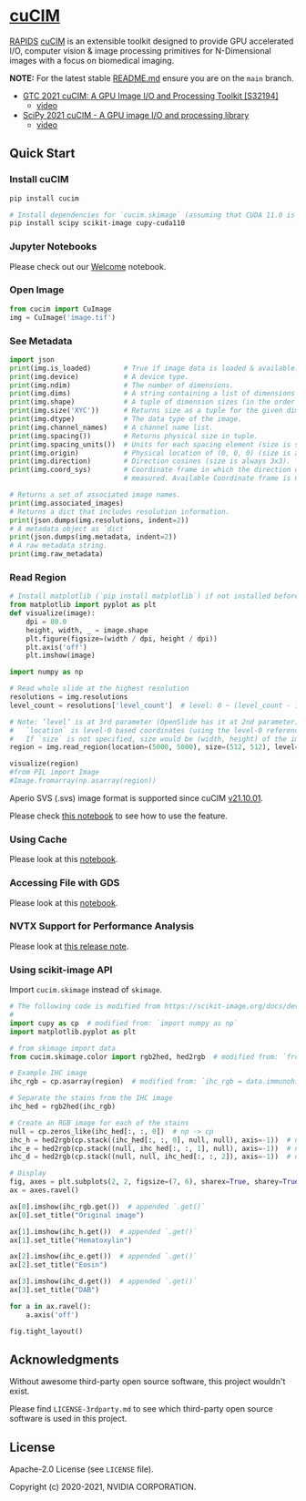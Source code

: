 # [cuCIM](https://github.com/rapidsai/cucim)

<!-- start-include-here -->

[RAPIDS](https://rapids.ai) [cuCIM](https://github.com/rapidsai/cucim) is an extensible toolkit designed to provide GPU accelerated I/O, computer vision & image processing primitives for N-Dimensional images with a focus on biomedical imaging.

**NOTE:** For the latest stable [README.md](https://github.com/rapidsai/cucim/blob/main/README.md) ensure you are on the `main` branch.

- [GTC 2021 cuCIM: A GPU Image I/O and Processing Toolkit [S32194]](https://www.nvidia.com/en-us/gtc/catalog/?search=cuCIM#/)
  - [video](https://gtc21.event.nvidia.com/media/cuCIM%3A%20A%20GPU%20Image%20I_O%20and%20Processing%20Toolkit%20%5BS32194%5D/1_fwfxd0iu)
- [SciPy 2021 cuCIM - A GPU image I/O and processing library](https://www.scipy2021.scipy.org/)
  - [video](https://youtu.be/G46kOOM9xbQ)

## Quick Start

### Install cuCIM

```bash
pip install cucim

# Install dependencies for `cucim.skimage` (assuming that CUDA 11.0 is used for CuPy)
pip install scipy scikit-image cupy-cuda110
```

### Jupyter Notebooks

Please check out our [Welcome](https://github.com/rapidsai/cucim/blob/branch-22.02/notebooks/Welcome.ipynb) notebook.

### Open Image

```python
from cucim import CuImage
img = CuImage('image.tif')
```

### See Metadata

```python
import json
print(img.is_loaded)        # True if image data is loaded & available.
print(img.device)           # A device type.
print(img.ndim)             # The number of dimensions.
print(img.dims)             # A string containing a list of dimensions being requested.
print(img.shape)            # A tuple of dimension sizes (in the order of `dims`).
print(img.size('XYC'))      # Returns size as a tuple for the given dimension order.
print(img.dtype)            # The data type of the image.
print(img.channel_names)    # A channel name list.
print(img.spacing())        # Returns physical size in tuple.
print(img.spacing_units())  # Units for each spacing element (size is same with `ndim`).
print(img.origin)           # Physical location of (0, 0, 0) (size is always 3).
print(img.direction)        # Direction cosines (size is always 3x3).
print(img.coord_sys)        # Coordinate frame in which the direction cosines are
                            # measured. Available Coordinate frame is not finalized yet.

# Returns a set of associated image names.
print(img.associated_images)
# Returns a dict that includes resolution information.
print(json.dumps(img.resolutions, indent=2))
# A metadata object as `dict`
print(json.dumps(img.metadata, indent=2))
# A raw metadata string.
print(img.raw_metadata)
```

### Read Region

```python
# Install matplotlib (`pip install matplotlib`) if not installed before.
from matplotlib import pyplot as plt
def visualize(image):
    dpi = 80.0
    height, width, _ = image.shape
    plt.figure(figsize=(width / dpi, height / dpi))
    plt.axis('off')
    plt.imshow(image)

```

```python
import numpy as np

# Read whole slide at the highest resolution
resolutions = img.resolutions
level_count = resolutions['level_count']  # level: 0 ~ (level_count - 1)

# Note: ‘level’ is at 3rd parameter (OpenSlide has it at 2nd parameter)
#   `location` is level-0 based coordinates (using the level-0 reference frame)
#   If `size` is not specified, size would be (width, height) of the image at the specified `level`.
region = img.read_region(location=(5000, 5000), size=(512, 512), level=0)

visualize(region)
#from PIL import Image
#Image.fromarray(np.asarray(region))
```

Aperio SVS (.svs) image format is supported since cuCIM [v21.10.01](https://github.com/rapidsai/cucim/wiki/release_notes_v21.10.01#support-aperio-svs-svs).

Please check [this notebook](https://nbviewer.org/github/rapidsai/cucim/blob/branch-22.02/notebooks/Supporting_Aperio_SVS_Format.ipynb) to see how to use the feature.

### Using Cache

Please look at this [notebook](https://nbviewer.jupyter.org/github/rapidsai/cucim/blob/branch-22.02/notebooks/Using_Cache.ipynb).

### Accessing File with GDS

Please look at this [notebook](https://nbviewer.jupyter.org/github/rapidsai/cucim/blob/branch-22.02/notebooks/Accessing_File_with_GDS.ipynb).

### NVTX Support for Performance Analysis

Please look at [this release note](https://github.com/rapidsai/cucim/wiki/release_notes_v21.12.00#2-add-nvtx-support-for-performance-analysis).

### Using scikit-image API

Import `cucim.skimage` instead of `skimage`.

```python
# The following code is modified from https://scikit-image.org/docs/dev/auto_examples/color_exposure/plot_ihc_color_separation.html#sphx-glr-auto-examples-color-exposure-plot-ihc-color-separation-py
#
import cupy as cp  # modified from: `import numpy as np`
import matplotlib.pyplot as plt

# from skimage import data
from cucim.skimage.color import rgb2hed, hed2rgb  # modified from: `from skimage.color import rgb2hed, hed2rgb`

# Example IHC image
ihc_rgb = cp.asarray(region)  # modified from: `ihc_rgb = data.immunohistochemistry()`

# Separate the stains from the IHC image
ihc_hed = rgb2hed(ihc_rgb)

# Create an RGB image for each of the stains
null = cp.zeros_like(ihc_hed[:, :, 0])  # np -> cp
ihc_h = hed2rgb(cp.stack((ihc_hed[:, :, 0], null, null), axis=-1))  # np -> cp
ihc_e = hed2rgb(cp.stack((null, ihc_hed[:, :, 1], null), axis=-1))  # np -> cp
ihc_d = hed2rgb(cp.stack((null, null, ihc_hed[:, :, 2]), axis=-1))  # np -> cp

# Display
fig, axes = plt.subplots(2, 2, figsize=(7, 6), sharex=True, sharey=True)
ax = axes.ravel()

ax[0].imshow(ihc_rgb.get())  # appended `.get()`
ax[0].set_title("Original image")

ax[1].imshow(ihc_h.get())  # appended `.get()`
ax[1].set_title("Hematoxylin")

ax[2].imshow(ihc_e.get())  # appended `.get()`
ax[2].set_title("Eosin")

ax[3].imshow(ihc_d.get())  # appended `.get()`
ax[3].set_title("DAB")

for a in ax.ravel():
    a.axis('off')

fig.tight_layout()
```

## Acknowledgments

Without awesome third-party open source software, this project wouldn't exist.

Please find `LICENSE-3rdparty.md` to see which third-party open source software
is used in this project.

## License

Apache-2.0 License (see `LICENSE` file).

Copyright (c) 2020-2021, NVIDIA CORPORATION.
